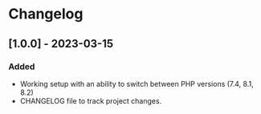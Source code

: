 # Changelog

## [1.0.0] - 2023-03-15

### Added

-   Working setup with an ability to switch between PHP versions (7.4, 8.1, 8.2)
-   CHANGELOG file to track project changes.

